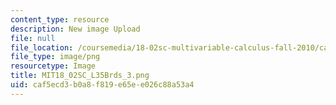 ```yaml
---
content_type: resource
description: New image Upload
file: null
file_location: /coursemedia/18-02sc-multivariable-calculus-fall-2010/caf5ecd3b0a8f819e65ee026c88a53a4_MIT18_02SC_L35Brds_3.png
file_type: image/png
resourcetype: Image
title: MIT18_02SC_L35Brds_3.png
uid: caf5ecd3-b0a8-f819-e65e-e026c88a53a4
---
```

